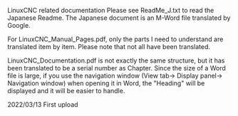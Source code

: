 LinuxCNC related documentation
Please see ReadMe_J.txt to read the Japanese Readme.
The Japanese document is an M-Word file translated by Google.

For LinuxCNC_Manual_Pages.pdf, only the parts I need to understand are translated item by item. Please note that not all have been translated.

LinuxCNC_Documentation.pdf is not exactly the same structure, but it has been translated to be a serial number as Chapter. Since the size of a Word file is large, if you use the navigation window (View tab-> Display panel-> Navigation window) when opening it in Word, the "Heading" will be displayed and it will be easier to handle.

2022/03/13 First upload
